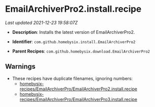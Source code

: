 # EmailArchiverPro2.install.recipe

_Last updated 2021-12-23 19:58:07Z_

- **Description**: Installs the latest version of EmailArchiverPro2.

- **Identifier**: `com.github.homebysix.install.EmailArchiverPro2`

- **Parent Recipes**: `com.github.homebysix.download.EmailArchiverPro2`

## Warnings

- These recipes have duplicate filenames, ignoring numbers:
    - [homebysix-recipes/EmailArchiverPro/EmailArchiverPro2.install.recipe](/autopkg-dupe-tracker/homebysix-recipes/EmailArchiverPro/EmailArchiverPro2.install.recipe)
    - [homebysix-recipes/EmailArchiverPro/EmailArchiverPro3.install.recipe](/autopkg-dupe-tracker/homebysix-recipes/EmailArchiverPro/EmailArchiverPro3.install.recipe)